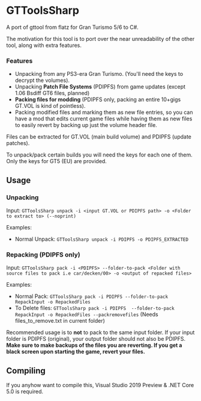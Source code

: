 # GTToolsSharp
A port of gttool from flatz for Gran Turismo 5/6 to C#.

The motivation for this tool is to port over the near unreadability of the other tool, along with extra features.

### Features
* Unpacking from any PS3-era Gran Turismo. (You'll need the keys to decrypt the volumes).
* Unpacking **Patch File Systems** (PDIPFS) from game updates (except 1.06 Bsdiff GT6 files, planned)
* **Packing files for modding** (PDIPFS only, packing an entire 10+gigs GT.VOL is kind of pointless).
* Packing modified files and marking them as new file entries, so you can have a mod that edits current game files while having them as new files to easily revert by backing up just the volume header file.

Files can be extracted for GT.VOL (main build volume) and PDIPFS (update patches).


To unpack/pack certain builds you will need the keys for each one of them. Only the keys for GT5 (EU) are provided.

## Usage

### Unpacking
Input: `GTToolsSharp unpack -i <input GT.VOL or PDIPFS path> -o <Folder to extract to> (--noprint)`

Examples:
  * Normal Unpack: `GTToolsSharp unpack -i PDIPFS -o PDIPFS_EXTRACTED`

### Repacking (PDIPFS only)
Input: `GTToolsSharp pack -i <PDIPFS> --folder-to-pack <Folder with source files to pack i.e car/decken/00> -o <output of repacked files>`

Examples:
  * Normal Pack: `GTToolsSharp pack -i PDIPFS --folder-to-pack RepackInput -o RepackedFiles`
  * To Delete files: `GTToolsSharp pack -i PDIPFS  --folder-to-pack RepackInput -o RepackedFiles --packremovefiles` (Needs files_to_remove.txt in current folder)
  
Recommended usage is to **not** to pack to the same input folder. If your input folder is PDIPFS (original), your output folder should not also be PDIPFS.
**Make sure to make backups of the files you are reverting. If you get a black screen upon starting the game, revert your files.**

## Compiling
If you anyhow want to compile this, Visual Studio 2019 Preview & .NET Core 5.0 is required.



